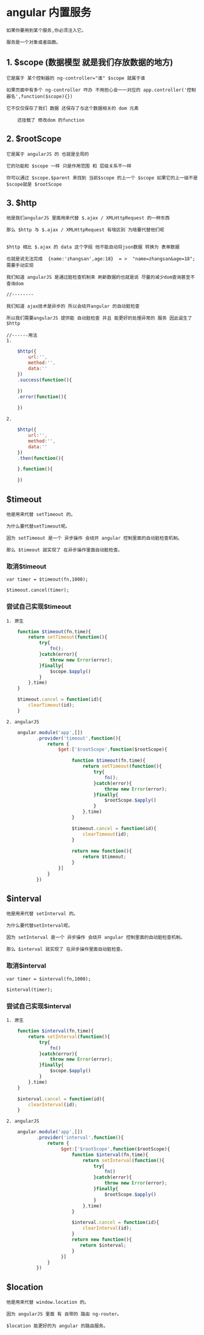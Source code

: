 # angular 内置服务 

    如果你要用到某个服务,你必须注入它。

    服务是一个对象或者函数。

## 1. $scope (数据模型 就是我们存放数据的地方)

    它是属于 某个控制器的 ng-controller="谁" $scope 就属于谁

    如果页面中有多个 ng-controller 咋办 不用担心会一一对应的 app.controller('控制器名',function($scope){})

    它不仅仅保存了我们 数据 还保存了与这个数据相关的 dom 元素

        还挂载了 修改dom 的function 

## 2. $rootScope

    它是属于 angularJS 的 也就是全局的

    它的功能和 $scope 一样 只是作用范围 和 层级关系不一样

    你可以通过 $scope.$parent 来找到 当前$scope 的上一个 $scope 如果它的上一级不是$scope就是 $rootScope

## 3. $http

    他是我们angularJS 里面用来代替 $.ajax / XMLHttpRequest 的一种东西

    那么 $http 与 $.ajax / XMLHttpRequest 有啥区别 为啥要代替他们呢


    $http 相比 $.ajax 的 data 这个字段 他不能自动将json数据 转换为 表单数据

    也就是说无法完成  {name:'zhangsan',age:18}  = >  "name=zhangsan&age=18"; 需要手动实现

    我们知道 angularJS 是通过脏检查机制来 刷新数据的也就是说 尽量的减少dom查询甚至不查询dom

    //--------

    我们知道 ajax技术是异步的 所以会绕开angular 的自动脏检查

    所以我们需要angularJS 提供能 自动脏检查 并且 能更好的处理异常的 服务 因此诞生了 $http

    //------用法
    1.
```javascript    
    $http({
        url:'',
        method:'',
        data:''
    })
    .success(function(){

    })
    .error(function(){
        
    })
```
    2.
```javascript    
    $http({
        url:'',
        method:'',
        data:''
    })
    .then(function(){

    },function(){

    })
```

## $timeout

    他是用来代替 setTimeout 的。

    为什么要代替setTimeout呢。

    因为 setTimeout 是一个 异步操作 会绕开 angular 控制里面的自动脏检查机制。

    那么 $timeout 就实现了 在异步操作里面自动脏检查。

### 取消$timeout

    var timer = $timeout(fn,1000);

    $timeout.cancel(timer);

### 尝试自己实现$timeout

    1. 原生
```javascript    
    function $timeout(fn,time){
        return setTimeout(function(){
            try{
                fn();
            }catch(error){
                throw new Error(error);
            }finally{
                $scope.$apply()
            }
        },time)
    }

    $timeout.cancel = function(id){
        clearTimeout(id);
    }
```
    2. angularJS
```javascript
    angular.module('app',[])
           .provider('timeout',function(){              
               return {
                   $get:['$rootScope',function($rootScope){

                        function $timeout(fn,time){
                            return setTimeout(function(){
                                try{
                                    fn();
                                }catch(error){
                                    throw new Error(error);
                                }finally{
                                    $rootScope.$apply()
                                }
                            },time)
                        }

                        $timeout.cancel = function(id){
                            clearTimeout(id);
                        } 
                    
                        return new function(){
                            return $timeout;
                        }
                   }]
               }
           })
```
## $interval

    他是用来代替 setInterval 的。

    为什么要代替setInterval呢。

    因为 setInterval 是一个 异步操作 会绕开 angular 控制里面的自动脏检查机制。

    那么 $interval 就实现了 在异步操作里面自动脏检查。

### 取消$interval

    var timer = $interval(fn,1000);

    $interval(timer);

### 尝试自己实现$interval

    1. 原生
```javascript    
    function $interval(fn,time){
        return setInterval(function(){
            try{
                fn()
            }catch(error){
                throw new Error(error);
            }finally{
                $scope.$apply()
            }
        },time)
    }

    $interval.cancel = function(id){
        clearInterval(id);
    }
```
    2. angularJS
```javascript
    angular.module('app',[])
           .provider('interval',function(){       
               return {
                    $get:['$rootScope',function($rootScope){
                        function $interval(fn,time){
                            return setInterval(function(){
                                try{
                                    fn()
                                }catch(error){
                                    throw new Error(error);
                                }finally{
                                    $rootScope.$apply()
                                }
                            },time)
                        }

                        $interval.cancel = function(id){
                            clearInterval(id);
                        } 
                        return new function(){
                           return $interval;
                        }     
                    }]
               }
           })
```
## $location

    他是用来代替 window.location 的。

    因为 angularJS 里面 有 自带的 路由 ng-router。

    $location 能更好的为 angular 的路由服务。
